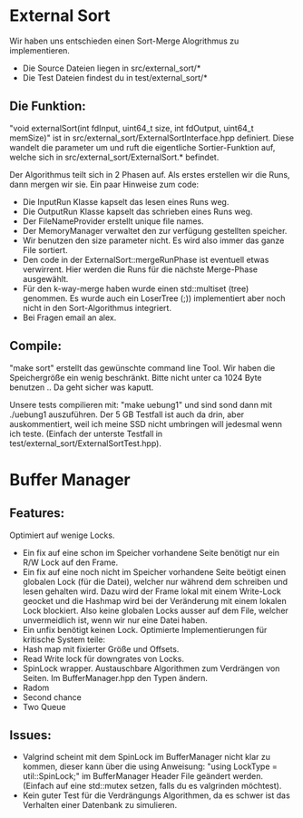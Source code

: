    
External Sort
=============

Wir haben uns entschieden einen Sort-Merge Alogrithmus zu implementieren.

* Die Source Dateien liegen in src/external_sort/*
* Die Test Dateien findest du in test/external_sort/*

Die Funktion:
-------------
"void externalSort(int fdInput, uint64_t size, int fdOutput, uint64_t memSize)"
ist in src/external_sort/ExternalSortInterface.hpp definiert. Diese wandelt die parameter um und ruft die eigentliche Sortier-Funktion auf, welche sich in src/external_sort/ExternalSort.* befindet.

Der Algorithmus teilt sich in 2 Phasen auf. Als erstes erstellen wir die Runs, dann mergen wir sie. Ein paar Hinweise zum code:

* Die InputRun Klasse kapselt das lesen eines Runs weg.
* Die OutputRun Klasse kapselt das schrieben eines Runs weg.
* Der FileNameProvider erstellt unique file names.
* Der MemoryManager verwaltet den zur verfügung gestellten speicher.
* Wir benutzen den size parameter nicht. Es wird also immer das ganze File sortiert.
* Den code in der ExternalSort::mergeRunPhase ist eventuell etwas verwirrent. Hier werden die Runs für die nächste Merge-Phase ausgewählt.
* Für den k-way-merge haben wurde einen std::multiset (tree) genommen. Es wurde auch ein LoserTree (;)) implementiert aber noch nicht in den Sort-Algorithmus integriert.
* Bei Fragen email an alex.

Compile:
--------

"make sort" erstellt das gewünschte command line Tool. Wir haben die Speichergröße ein wenig beschränkt. Bitte nicht unter ca 1024 Byte benutzen .. Da geht sicher was kaputt.

Unsere tests compilieren mit: "make uebung1" und sind sond dann mit ./uebung1 auszuführen. Der 5 GB Testfall ist auch da drin, aber auskommentiert, weil ich meine SSD nicht umbringen will jedesmal wenn ich teste. (Einfach der unterste Testfall in test/external_sort/ExternalSortTest.hpp).

Buffer Manager
==============

Features:
---------
Optimiert auf wenige Locks.
* Ein fix auf eine schon im Speicher vorhandene Seite benötigt nur ein R/W Lock auf den Frame.
* Ein fix auf eine noch nicht im Speicher vorhandene Seite beötigt einen globalen Lock (für die Datei), welcher nur während dem schreiben und lesen gehalten wird. Dazu wird der Frame lokal mit einem Write-Lock geocket und die Hashmap wird bei der Veränderung mit einem lokalen Lock blockiert. Also keine globalen Locks ausser auf dem File, welcher unvermeidlich ist, wenn wir nur eine Datei haben.
* Ein unfix benötigt keinen Lock.
Optimierte Implementierungen für kritische System teile:
* Hash map mit fixierter Größe und Offsets.
* Read Write lock für downgrates von Locks.
* SpinLock wrapper.
Austauschbare Algorithmen zum Verdrängen von Seiten. Im BufferManager.hpp den Typen ändern.
* Radom
* Second chance
* Two Queue

Issues:
-------
* Valgrind scheint mit dem SpinLock im BufferManager nicht klar zu kommen, dieser kann über die using Anweisung: "using LockType = util::SpinLock;" im BufferManager Header File geändert werden. (Einfach auf eine std::mutex setzen, falls du es valgrinden möchtest).
* Kein guter Test für die Verdrängungs Algorithmen, da es schwer ist das Verhalten einer Datenbank zu simulieren.
